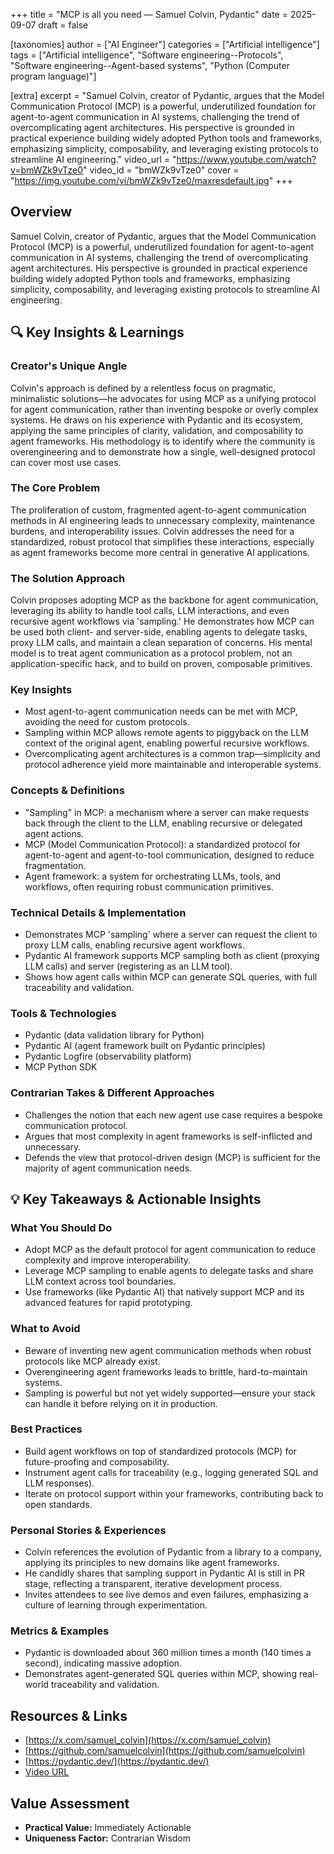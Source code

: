 +++
title = "MCP is all you need — Samuel Colvin, Pydantic"
date = 2025-09-07
draft = false

[taxonomies]
author = ["AI Engineer"]
categories = ["Artificial intelligence"]
tags = ["Artificial intelligence", "Software engineering--Protocols", "Software engineering--Agent-based systems", "Python (Computer program language)"]

[extra]
excerpt = "Samuel Colvin, creator of Pydantic, argues that the Model Communication Protocol (MCP) is a powerful, underutilized foundation for agent-to-agent communication in AI systems, challenging the trend of overcomplicating agent architectures. His perspective is grounded in practical experience building widely adopted Python tools and frameworks, emphasizing simplicity, composability, and leveraging existing protocols to streamline AI engineering."
video_url = "https://www.youtube.com/watch?v=bmWZk9vTze0"
video_id = "bmWZk9vTze0"
cover = "https://img.youtube.com/vi/bmWZk9vTze0/maxresdefault.jpg"
+++

## Overview

Samuel Colvin, creator of Pydantic, argues that the Model Communication Protocol (MCP) is a powerful, underutilized foundation for agent-to-agent communication in AI systems, challenging the trend of overcomplicating agent architectures. His perspective is grounded in practical experience building widely adopted Python tools and frameworks, emphasizing simplicity, composability, and leveraging existing protocols to streamline AI engineering.

## 🔍 Key Insights & Learnings

### Creator's Unique Angle
Colvin's approach is defined by a relentless focus on pragmatic, minimalistic solutions—he advocates for using MCP as a unifying protocol for agent communication, rather than inventing bespoke or overly complex systems. He draws on his experience with Pydantic and its ecosystem, applying the same principles of clarity, validation, and composability to agent frameworks. His methodology is to identify where the community is overengineering and to demonstrate how a single, well-designed protocol can cover most use cases.

### The Core Problem
The proliferation of custom, fragmented agent-to-agent communication methods in AI engineering leads to unnecessary complexity, maintenance burdens, and interoperability issues. Colvin addresses the need for a standardized, robust protocol that simplifies these interactions, especially as agent frameworks become more central in generative AI applications.

### The Solution Approach
Colvin proposes adopting MCP as the backbone for agent communication, leveraging its ability to handle tool calls, LLM interactions, and even recursive agent workflows via 'sampling.' He demonstrates how MCP can be used both client- and server-side, enabling agents to delegate tasks, proxy LLM calls, and maintain a clean separation of concerns. His mental model is to treat agent communication as a protocol problem, not an application-specific hack, and to build on proven, composable primitives.

### Key Insights
- Most agent-to-agent communication needs can be met with MCP, avoiding the need for custom protocols.
- Sampling within MCP allows remote agents to piggyback on the LLM context of the original agent, enabling powerful recursive workflows.
- Overcomplicating agent architectures is a common trap—simplicity and protocol adherence yield more maintainable and interoperable systems.

### Concepts & Definitions
- "Sampling" in MCP: a mechanism where a server can make requests back through the client to the LLM, enabling recursive or delegated agent actions.
- MCP (Model Communication Protocol): a standardized protocol for agent-to-agent and agent-to-tool communication, designed to reduce fragmentation.
- Agent framework: a system for orchestrating LLMs, tools, and workflows, often requiring robust communication primitives.

### Technical Details & Implementation
- Demonstrates MCP 'sampling' where a server can request the client to proxy LLM calls, enabling recursive agent workflows.
- Pydantic AI framework supports MCP sampling both as client (proxying LLM calls) and server (registering as an LLM tool).
- Shows how agent calls within MCP can generate SQL queries, with full traceability and validation.

### Tools & Technologies
- Pydantic (data validation library for Python)
- Pydantic AI (agent framework built on Pydantic principles)
- Pydantic Logfire (observability platform)
- MCP Python SDK

### Contrarian Takes & Different Approaches
- Challenges the notion that each new agent use case requires a bespoke communication protocol.
- Argues that most complexity in agent frameworks is self-inflicted and unnecessary.
- Defends the view that protocol-driven design (MCP) is sufficient for the majority of agent communication needs.

## 💡 Key Takeaways & Actionable Insights

### What You Should Do
- Adopt MCP as the default protocol for agent communication to reduce complexity and improve interoperability.
- Leverage MCP sampling to enable agents to delegate tasks and share LLM context across tool boundaries.
- Use frameworks (like Pydantic AI) that natively support MCP and its advanced features for rapid prototyping.

### What to Avoid
- Beware of inventing new agent communication methods when robust protocols like MCP already exist.
- Overengineering agent frameworks leads to brittle, hard-to-maintain systems.
- Sampling is powerful but not yet widely supported—ensure your stack can handle it before relying on it in production.

### Best Practices
- Build agent workflows on top of standardized protocols (MCP) for future-proofing and composability.
- Instrument agent calls for traceability (e.g., logging generated SQL and LLM responses).
- Iterate on protocol support within your frameworks, contributing back to open standards.

### Personal Stories & Experiences
- Colvin references the evolution of Pydantic from a library to a company, applying its principles to new domains like agent frameworks.
- He candidly shares that sampling support in Pydantic AI is still in PR stage, reflecting a transparent, iterative development process.
- Invites attendees to see live demos and even failures, emphasizing a culture of learning through experimentation.

### Metrics & Examples
- Pydantic is downloaded about 360 million times a month (140 times a second), indicating massive adoption.
- Demonstrates agent-generated SQL queries within MCP, showing real-world traceability and validation.

## Resources & Links

- [https://x.com/samuel_colvin](https://x.com/samuel_colvin)
- [https://github.com/samuelcolvin](https://github.com/samuelcolvin)
- [https://pydantic.dev/](https://pydantic.dev/)
- [Video URL](https://www.youtube.com/watch?v=bmWZk9vTze0)

## Value Assessment
- **Practical Value:** Immediately Actionable
- **Uniqueness Factor:** Contrarian Wisdom

